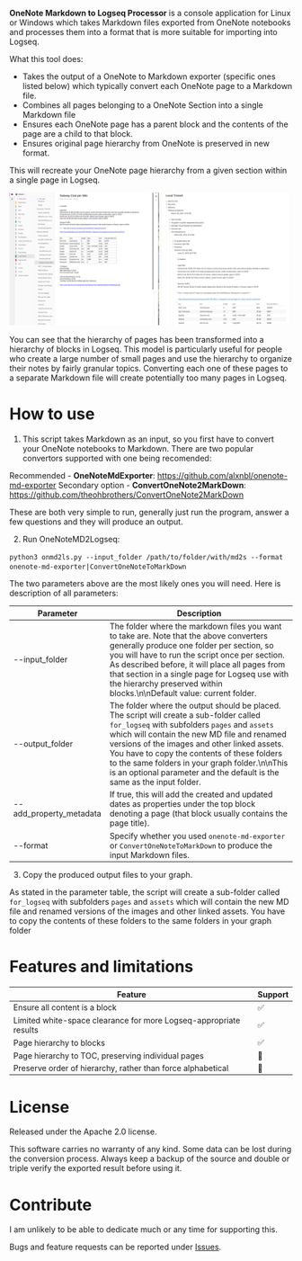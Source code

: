 **OneNote Markdown to Logseq Processor** is a console application for Linux or Windows which takes Markdown files exported from OneNote notebooks and processes them into a format that is more suitable for importing into Logseq.

What this tool does:
* Takes the output of a OneNote to Markdown exporter (specific ones listed below) which typically convert each OneNote page to a Markdown file.
* Combines all pages belonging to a OneNote Section into a single Markdown file
* Ensures each OneNote page has a parent block and the contents of the page are a child to that block.
* Ensures original page hierarchy from OneNote is preserved in new format.

This will recreate your OneNote page hierarchy from a given section within a single page in Logseq.

![](images/export_sample.png)

You can see that the hierarchy of pages has been transformed into a hierarchy of blocks in Logseq. This model is particularly useful for people who create a large number of small pages and use the hierarchy to organize their notes by fairly granular topics. Converting each one of these pages to a separate Markdown file will create potentially too many pages in Logseq.


# How to use

1. This script takes Markdown as an input, so you first have to convert your OneNote notebooks to Markdown. There are two popular convertors supported with one being recomended:

Recommended - **OneNoteMdExporter**: https://github.com/alxnbl/onenote-md-exporter
Secondary option - **ConvertOneNote2MarkDown**: https://github.com/theohbrothers/ConvertOneNote2MarkDown

These are both very simple to run, generally just run the program, answer a few questions and they will produce an output.

2. Run OneNoteMD2Logseq:

`python3 onmd2ls.py --input_folder /path/to/folder/with/md2s --format onenote-md-exporter|ConvertOneNoteToMarkDown`

The two parameters above are the most likely ones you will need. Here is description of all parameters:

|Parameter|Description|
|---|---|
|--input_folder|The folder where the markdown files you want to take are. Note that the above converters generally produce one folder per section, so you will have to run the script once per section. As described before, it will place all pages from that section in a single page for Logseq use with the hierarchy preserved within blocks.\n\nDefault value: current folder.|
|--output_folder|The folder where the output should be placed. The script will create a sub-folder called `for_logseq` with subfolders `pages` and `assets` which will contain the new MD file and renamed versions of the images and other linked assets. You have to copy the contents of these folders to the same folders in your graph folder.\n\nThis is an optional parameter and the default is the same as the input folder.|
|--add_property_metadata|If true, this will add the created and updated dates as properties under the top block denoting a page (that block usually contains the page title).|
|--format|Specify whether you used `onenote-md-exporter` or `ConvertOneNoteToMarkDown` to produce the input Markdown files.|


3. Copy the produced output files to your graph.

As stated in the parameter table, the script will create a sub-folder called `for_logseq` with subfolders `pages` and `assets` which will contain the new MD file and renamed versions of the images and other linked assets. You have to copy the contents of these folders to the same folders in your graph folder


# Features and limitations

| Feature| Support |
| --- | --- |
| Ensure all content is a block | ✅ |
| Limited white-space clearance for more Logseq-appropriate results | ✅ |
| Page hierarchy to blocks | ✅ |
| Page hierarchy to TOC, preserving individual pages | 🔴 |
| Preserve order of hierarchy, rather than force alphabetical | 🔴 |


# License

Released under the Apache 2.0 license.

This software carries no warranty of any kind. Some data can be lost during the conversion process. Always keep a backup of the source and double or triple verify the exported result before using it.

# Contribute

I am unlikely to be able to dedicate much or any time for supporting this.

Bugs and feature requests can be reported under [Issues](https://github.com/antonba/OneNoteMD2Logseq/issues).
